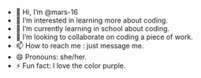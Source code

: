 - 👋 Hi, I’m @mars-16
- 👀 I’m interested in learning more about coding.
- 🌱 I’m currently learning in school about coding.
- 💞️ I’m looking to collaborate on coding a piece of work.
- 📫 How to reach me : just message me.
- 😄 Pronouns: she/her.
- ⚡ Fun fact: I love the color purple.

<!---
mars-16/mars-16 is a ✨ special ✨ repository because its `README.md` (this file) appears on your GitHub profile.
You can click the Preview link to take a look at your changes.
--->
